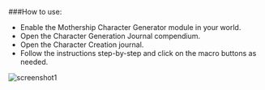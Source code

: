 ###How to use:
* Enable the Mothership Character Generator module in your world.
* Open the Character Generation Journal compendium.
* Open the Character Creation journal.
* Follow the instructions step-by-step and click on the macro buttons as needed.

![screenshot1](https://i.imgur.com/lIS3sww.png)
